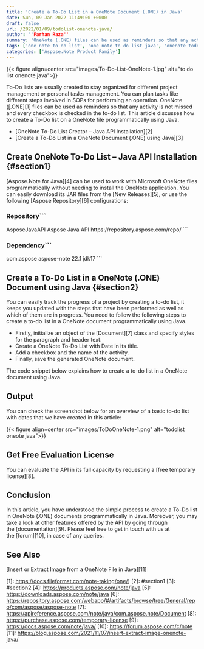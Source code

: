 ```yaml
---
title: 'Create a To-Do List in a OneNote Document (.ONE) in Java'
date: Sun, 09 Jan 2022 11:49:00 +0000
draft: false
url: /2022/01/09/todolist-onenote-java/
author: ''Farhan Raza''
summary: 'OneNote (.ONE) files can be used as reminders so that any activity is not missed and every checkbox is checked in the to-do list. This article discusses how to **create a To-Do list on a OneNote file programmatically using Java**.'
tags: ['one note to do list', 'one note to do list java', 'onenote todolist in Java', 'todolist onenote', 'using onenote as a to do list in Java']
categories: ['Aspose.Note Product Family']
---
```




{{< figure align=center src="images/To-Do-List-OneNote-1.jpg" alt="to do list onenote java">}}


To-Do lists are usually created to stay organized for different project management or personal tasks management. You can plan tasks like different steps involved in SOPs for performing an operation. OneNote ([.ONE][1] files can be used as reminders so that any activity is not missed and every checkbox is checked in the to-do list. This article discusses how to create a To-Do list on a OneNote file programmatically using Java.

*   [OneNote To-Do List Creator – Java API Installation][2]
*   [Create a To-Do List in a OneNote Document (.ONE) using Java][3]

## Create OneNote To-Do List – Java API Installation {#section1}

[Aspose.Note for Java][4] can be used to work with Microsoft OneNote files programmatically without needing to install the OneNote application. You can easily download its JAR files from the [New Releases][5], or use the following [Aspose Repository][6] configurations:

### Repository```
 <repositories>
    <repository>
        <id>AsposeJavaAPI</id>
        <name>Aspose Java API</name>
        <url>https://repository.aspose.com/repo/</url>
    </repository>
</repositories>
```

### Dependency```
 <dependencies>
    <dependency>
        <groupId>com.aspose</groupId>
        <artifactId>aspose-note</artifactId>
        <version>22.1</version>
        <classifier>jdk17</classifier>        
    </dependency>
</dependencies>
```

## Create a To-Do List in a OneNote (.ONE) Document using Java {#section2}

You can easily track the progress of a project by creating a to-do list, it keeps you updated with the steps that have been performed as well as which of them are in progress. You need to follow the following steps to create a to-do list in a OneNote document programmatically using Java.

*   Firstly, initialize an object of the [Document][7] class and specify styles for the paragraph and header text.
*   Create a OneNote To-Do List with Date in its title.
*   Add a checkbox and the name of the activity.
*   Finally, save the generated OneNote document.

The code snippet below explains how to create a to-do list in a OneNote document using Java.



## Output

You can check the screenshot below for an overview of a basic to-do list with dates that we have created in this article:[](https://blog.aspose.com/wp-content/uploads/sites/2/2022/02/ToDoOneNote.png)



{{< figure align=center src="images/ToDoOneNote-1.png" alt="todolist oneote java">}}


## Get Free Evaluation License

You can evaluate the API in its full capacity by requesting a [free temporary license][8].

## Conclusion

In this article, you have understood the simple process to create a To-Do list in OneNote (.ONE) documents programmatically in Java. Moreover, you may take a look at other features offered by the API by going through the [documentation][9]. Please feel free to get in touch with us at the [forum][10], in case of any queries.

## See Also

[Insert or Extract Image from a OneNote File in Java][11]




[1]: https://docs.fileformat.com/note-taking/one/)
[2]: #section1
[3]: #section2
[4]: https://products.aspose.com/note/java
[5]: https://downloads.aspose.com/note/java
[6]: https://repository.aspose.com/webapp/#/artifacts/browse/tree/General/repo/com/aspose/aspose-note
[7]: https://apireference.aspose.com/note/java/com.aspose.note/Document
[8]: https://purchase.aspose.com/temporary-license
[9]: https://docs.aspose.com/note/java/
[10]: https://forum.aspose.com/c/note
[11]: https://blog.aspose.com/2021/11/07/insert-extract-image-onenote-java/




